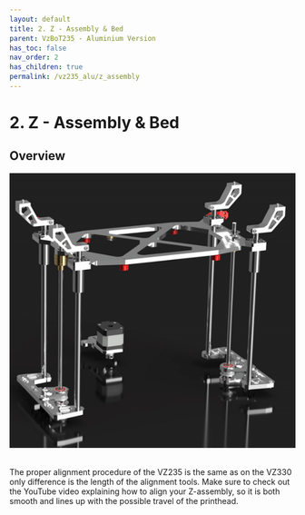 ```yaml
---
layout: default
title: 2. Z - Assembly & Bed
parent: VzBoT235 - Aluminium Version
has_toc: false
nav_order: 2
has_children: true
permalink: /vz235_alu/z_assembly
---
```


# 2. Z - Assembly & Bed

## Overview
![Z Overview](../assets/images/manual/vz235_alu/z_assembly/overview.png)
<br>
<br>

The proper alignment procedure of the VZ235 is the same as on the VZ330 only difference is the length of the alignment tools. Make sure to check out the YouTube video explaining how to align your Z-assembly, so it is both smooth and lines up with the possible travel of the printhead.